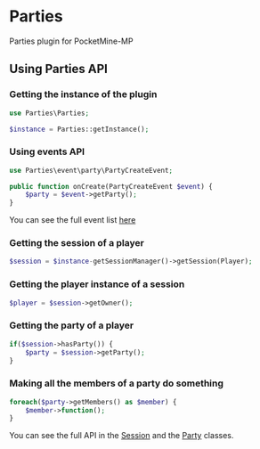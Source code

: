 # Parties
Parties plugin for PocketMine-MP

## Using Parties API

### Getting the instance of the plugin

```php
use Parties\Parties;

$instance = Parties::getInstance();
```

### Using events API

```php
use Parties\event\party\PartyCreateEvent;

public function onCreate(PartyCreateEvent $event) {
    $party = $event->getParty();
}
```

You can see the full event list [here](https://github.com/Diduhless/Parties/tree/master/src/Parties/event)

### Getting the session of a player

```php
$session = $instance-getSessionManager()->getSession(Player);
```

### Getting the player instance of a session
```php
$player = $session->getOwner();
```

### Getting the party of a player
```php
if($session->hasParty()) {
    $party = $session->getParty();
}
```

### Making all the members of a party do something
```php
foreach($party->getMembers() as $member) {
    $member->function();
}
```




You can see the full API in the [Session](https://github.com/Diduhless/Parties/blob/master/src/Parties/session/Session.php) and the [Party](https://github.com/Diduhless/Parties/blob/master/src/Parties/party/Party.php) classes.
